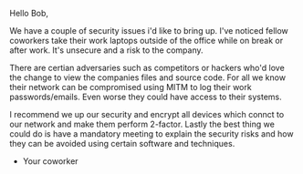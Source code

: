 Hello Bob,

We have a couple of security issues i'd like to bring up. I've noticed fellow coworkers take their work laptops outside of the office while on break or after work. It's unsecure and a risk to the company.

There are certian adversaries such as competitors or hackers who'd love the change to view the companies files and source code. For all we know their network can be compromised using MITM to log their work passwords/emails. Even worse they could have access to their systems.

I recommend we up our security and encrypt all devices which connct to our network and make them perform 2-factor. Lastly the best thing we could do is have a mandatory meeting to explain the security risks and how they can be avoided using certain software and techniques.



- Your coworker
